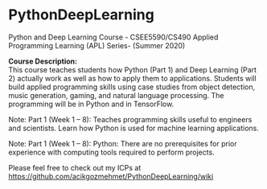 # PythonDeepLearning
Python and Deep Learning Course - CSEE5590/CS490 Applied Programming Learning (APL) Series- (Summer 2020)

**Course Description:**  
This course teaches students how Python (Part 1) and Deep Learning (Part 2) actually work as well as how to apply them to applications. Students will build applied programming skills using case studies from object detection, music generation, gaming, and natural language processing. The programming will be in Python and in TensorFlow.

Note: Part 1 (Week 1 – 8): Teaches programming skills useful to engineers and scientists. Learn how Python is used for machine learning applications.

Note: Part 1 (Week 1 – 8): Python: There are no prerequisites for prior experience with computing tools required to perform projects. 

Please feel free to check out my ICPs at https://github.com/acikgozmehmet/PythonDeepLearning/wiki

